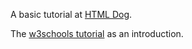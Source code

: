 A basic tutorial at [HTML Dog](http://htmldog.com/guides/css/beginner/).

The [w3schools tutorial](http://www.w3schools.com/css/default.asp) as an introduction.
